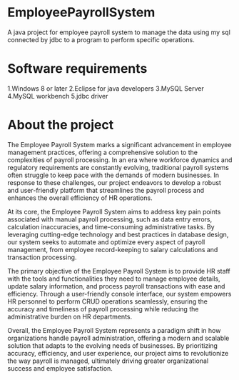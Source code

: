 # EmployeePayrollSystem
A java project for employee payroll system to manage the data using my sql connected by jdbc to a program to perform specific operations.

# Software requirements
1.Windows 8 or later
2.Eclipse for java developers
3.MySQL Server
4.MySQL workbench
5.jdbc driver

# About the project
The Employee Payroll System marks a significant advancement in employee management practices, offering a comprehensive solution to the complexities of payroll processing. In an era where workforce dynamics and regulatory requirements are constantly evolving, traditional payroll systems often struggle to keep pace with the demands of modern businesses. In response to these challenges, our project endeavors to develop a robust and user-friendly platform that streamlines the payroll process and enhances the overall efficiency of HR operations.

At its core, the Employee Payroll System aims to address key pain points associated with manual payroll processing, such as data entry errors, calculation inaccuracies, and time-consuming administrative tasks. By leveraging cutting-edge technology and best practices in database design, our system seeks to automate and optimize every aspect of payroll management, from employee record-keeping to salary calculations and transaction processing.

The primary objective of the Employee Payroll System is to provide HR staff with the tools and functionalities they need to manage employee details, update salary information, and process payroll transactions with ease and efficiency. Through a user-friendly console interface, our system empowers HR personnel to perform CRUD operations seamlessly, ensuring the accuracy and timeliness of payroll processing while reducing the administrative burden on HR departments.

Overall, the Employee Payroll System represents a paradigm shift in how organizations handle payroll administration, offering a modern and scalable solution that adapts to the evolving needs of businesses. By prioritizing accuracy, efficiency, and user experience, our project aims to revolutionize the way payroll is managed, ultimately driving greater organizational success and employee satisfaction.


